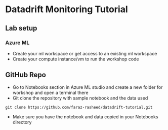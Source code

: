# Datadrift Monitoring Tutorial

## Lab setup

### Azure ML 
- Create your ml workspace or get access to an existing ml workspace
- Create your compute instance/vm to run the workshop code

## GitHub Repo
- Go to Notebooks section in Azure ML studio and create a new folder for workshop and open a terminal there
- Git clone the repository with sample notebook and the data used
```
git clone https://github.com/faraz-rasheed/datadrift-tutorial.git
```
- Make sure you have the notebook and data copied in your Notebooks directory
